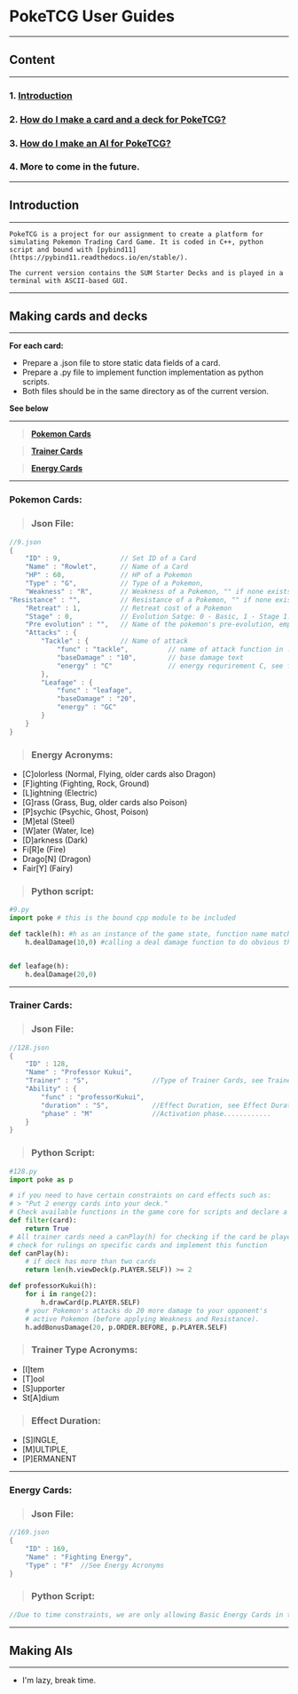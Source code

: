 # PokeTCG User Guides
___

## Content
___
### 1. **[Introduction](#introduction)**
### 2. **[How do I make a card and a deck for PokeTCG?](#making-cards-and-decks)**
### 3. **[How do I make an AI for PokeTCG?](#making-ais)**
### 4. **More to come in the future.**
___

## Introduction
___

    PokeTCG is a project for our assignment to create a platform for simulating Pokemon Trading Card Game. It is coded in C++, python script and bound with [pybind11](https://pybind11.readthedocs.io/en/stable/).

    The current version contains the SUM Starter Decks and is played in a terminal with ASCII-based GUI.

___

## Making cards and decks
___
**For each card:**

- Prepare a .json file to store static data fields of a card. 
- Prepare a .py file to implement function implementation as python scripts. 
- Both files should be in the same directory as of the current version.

 **See below**
___
> **[Pokemon Cards](#pokemon-cards)**

> **[Trainer Cards](#trainer-cards)**

> **[Energy Cards](#energy-cards)**
___
### **Pokemon Cards:**
> ### **Json File:**
```cpp
//9.json
{
    "ID" : 9,               // Set ID of a Card
    "Name" : "Rowlet",      // Name of a Card
    "HP" : 60,              // HP of a Pokemon
    "Type" : "G",           // Type of a Pokemon, 
    "Weakness" : "R",       // Weakness of a Pokemon, "" if none exists
"Resistance" : "",          // Resistance of a Pokemon, "" if none exists
    "Retreat" : 1,          // Retreat cost of a Pokemon
    "Stage" : 0,            // Evolution Satge: 0 - Basic, 1 - Stage 1...etc
    "Pre evolution" : "",   // Name of the pokemon's pre-evolution, empty for stage 0 
    "Attacks" : {           
        "Tackle" : {        // Name of attack
            "func" : "tackle",          // name of attack function in .py file
            "baseDamage" : "10",        // base damage text
            "energy" : "C"              // energy requrirement C, see function acronyms 
        },
        "Leafage" : {
            "func" : "leafage",
            "baseDamage" : "20",
            "energy" : "GC"
        }
    }
}
```
>### **Energy Acronyms:**

- [C]olorless (Normal, Flying, older cards also Dragon)
- [F]ighting (Fighting, Rock, Ground)
- [L]ightning (Electric)
- [G]rass (Grass, Bug, older cards also Poison)
- [P]sychic (Psychic, Ghost, Poison)
- [M]etal (Steel)
- [W]ater (Water, Ice)
- [D]arkness (Dark)
- Fi[R]e (Fire)
- Drago[N] (Dragon)
- Fair[Y] (Fairy)

> ### **Python script:**
```python
#9.py
import poke # this is the bound cpp module to be included 

def tackle(h): #h as an instance of the game state, function name matches json field
    h.dealDamage(10,0) #calling a deal damage function to do obvious things


def leafage(h): 
    h.dealDamage(20,0)
```
___
### **Trainer Cards:**
> ### **Json File:**
```cpp
//128.json
{
    "ID" : 128,
    "Name" : "Professor Kukui",
    "Trainer" : "S",                //Type of Trainer Cards, see Trainer Type Acronyms
    "Ability" : {
        "func" : "professorKukui",
        "duration" : "S",           //Effect Duration, see Effect Duration
        "phase" : "M"               //Activation phase............
    }
}
```
> ### **Python Script:**
```python
#128.py
import poke as p 

# if you need to have certain constraints on card effects such as: 
# > "Put 2 energy cards into your deck." 
# Check available functions in the game core for scripts and declare a function to filter cards in card piles. 
def filter(card): 
    return True
# All trainer cards need a canPlay(h) for checking if the card be played or not
# check for rulings on specific cards and implement this function
def canPlay(h):
    # if deck has more than two cards 
    return len(h.viewDeck(p.PLAYER.SELF)) >= 2

def professorKukui(h):
    for i in range(2):
        h.drawCard(p.PLAYER.SELF)
    # your Pokemon's attacks do 20 more damage to your opponent's 
    # active Pokemon (before applying Weakness and Resistance).	
    h.addBonusDamage(20, p.ORDER.BEFORE, p.PLAYER.SELF)
```
>### **Trainer Type Acronyms:**
- [I]tem
- [T]ool
- [S]upporter
- St[A]dium
>### **Effect Duration:**

- [S]INGLE,
- [M]ULTIPLE,
- [P]ERMANENT

___
### **Energy Cards:**
> ### **Json File:**
```cpp
//169.json
{
    "ID" : 169,
    "Name" : "Fighting Energy",
    "Type" : "F"  //See Energy Acronyms
}
```
> ### **Python Script:**
```cpp
//Due to time constraints, we are only allowing Basic Energy Cards in this set, therefore, function implementation for energy cards are not needed for Basic Energy Cards.
```

___

## Making AIs
___

- I'm lazy, break time.